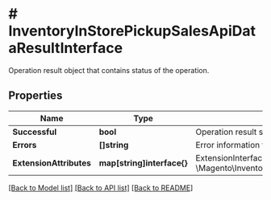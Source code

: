 # # InventoryInStorePickupSalesApiDataResultInterface
Operation result object that contains status of the operation.

## Properties 


Name | Type | Description | Notes
------------ | ------------- | ------------- | -------------
**Successful**| **bool** | Operation result successful.  |
**Errors**| **[]string** | Error information for failed operations.  |
**ExtensionAttributes**| **map[string]interface{}** | ExtensionInterface class for @see \\Magento\\InventoryInStorePickupSalesApi\\Api\\Data\\ResultInterface  | [optional]


[[Back to Model list]](../../README.md#models) [[Back to API list]](../../README.md#endpoints) [[Back to README]](../../README.md)

